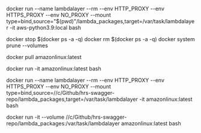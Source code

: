 
docker run --name lambdalayer --rm --env HTTP_PROXY --env HTTPS_PROXY --env NO_PROXY --mount type=bind,source="$(pwd)"/lambda_packages,target=/var/task/lambdalayer -it aws-python3.9:local bash

docker stop $(docker ps -a -q)
docker rm $(docker ps -a -q)
docker system prune --volumes

docker pull amazonlinux:latest

docker run -it amazonlinux:latest bash

docker run --name lambdalayer --rm --env HTTP_PROXY --env HTTPS_PROXY --env NO_PROXY --mount type=bind,source=//c/Github/hrs-swagger-repo/lambda_packages,target=/var/task/lambdalayer -it amazonlinux:latest bash

docker run -it --volume //c/Github/hrs-swagger-repo/lambda_packages:/var/task/lambdalayer amazonlinux:latest bash